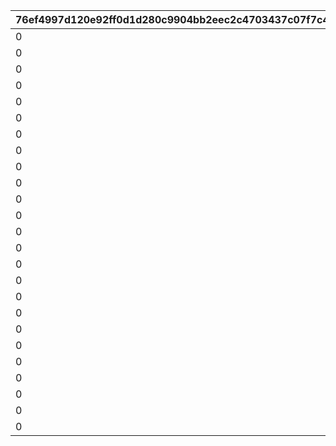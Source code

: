 |76ef4997d120e92ff0d1d280c9904bb2eec2c4703437c07f7c40feb358ce7682|b994c7f6ec46251db8d8c36e7664331f928a4d1f9336ceb4f7e5c19ab8a9fc09|4163a3e9ca859295bedea727e141c394a7ec808ed1f6cf25e49f50e80950623c|2c50181a8d188389ba7d60bfa210fc4da644296cbe4afdcb091f981949142915|92b0146dcd37ca7af6ba2f90673dfa220538984c27998b4bfa55f54051a36672|ddfdc38c6f1757fec3176018d0dc2ef22547962b66e52ff3e796353ca9ba7f38|f6950b4c92edd2ba01fcda4334b02f8c11f01b2a3d855b0f0fa1549da5463c8f|b4d9f2802275dcfab20d414e09314166394a2cf59a6460b16e58cc3e3bfc93ea|2d827fea41ec04e9e0250aaa13975e637ffb522dcd9c10825dbdc1e1163d75d0|1f92eeeb5ac1b98a9a3a1a9373cad59b54fc3e18ac917d47f5ea728e6525b75a|329d62aacf218c85fc9893c00e8db294fbb2736664e490c4bc4f9863812f367b|08acbd84d31ad7d9ebb7c77b76beb720f84eb88ca8e7426c1befbca0da88ef4c|1f53f8d7cf64e598139ca67028e5e4f6618c151c5a2a6d6a5a1df2d5fc1c704f|a1b6df971d99c7508e13bf11eff870abac7a9a5a2806e44bc4e351ad26a73aaa|f5c15b941a98150a11c453402dd442a57a888988ae5eebe5ea640ff6853712c5|2c1ffeaa9e2c333b3fb62dca486cb5c1066c9d5ce04cb53ad6fb91d16906dfa0|
| --- | --- | --- | --- | --- | --- | --- | --- | --- | --- | --- | --- | --- | --- | --- | --- |
|0|0|91002|0|8|0|30|0|0|0|140000|0|4|1|110001|0|
|0|0|91002|0|8|0|30|0|0|0|140000|0|4|1|110002|0|
|0|0|91002|0|8|0|30|0|0|0|140000|0|4|1|110003|0|
|0|0|91002|0|8|0|30|0|0|0|140000|0|4|1|110004|0|
|0|0|91002|0|8|0|30|0|0|0|140000|0|4|1|110005|0|
|0|0|91002|0|8|0|30|0|0|0|140000|0|4|1|120001|0|
|0|0|91002|0|8|0|30|0|0|0|140000|0|4|1|120002|0|
|0|0|91002|0|8|0|30|0|0|0|140000|0|4|1|120003|0|
|0|0|91002|0|8|0|30|0|0|0|140000|0|4|1|120004|0|
|0|0|91002|0|8|0|30|0|0|0|140000|0|4|1|120005|0|
|0|0|91002|0|8|0|30|0|0|0|140000|0|4|1|130001|0|
|0|0|91002|0|8|0|30|0|0|0|140000|0|4|1|130002|0|
|0|0|91002|0|8|0|30|0|0|0|140000|0|4|1|130003|0|
|0|0|91002|0|8|0|30|0|0|0|140000|0|4|1|130004|0|
|0|0|91002|0|8|0|30|0|0|0|140000|0|4|1|130005|0|
|0|0|91002|0|8|0|30|0|0|0|140000|0|4|1|140001|0|
|0|0|91002|0|8|0|30|0|0|0|140000|0|4|1|140002|0|
|0|0|91002|0|8|0|30|0|0|0|140000|0|4|1|140003|0|
|0|0|91002|0|8|0|30|0|0|0|140000|0|4|1|140004|0|
|0|0|91002|0|8|0|30|0|0|0|140000|0|4|1|140005|0|
|0|0|91002|0|8|0|30|0|0|0|140000|0|4|1|150001|0|
|0|0|91002|0|8|0|30|0|0|0|140000|0|4|1|150002|0|
|0|0|91002|0|8|0|30|0|0|0|140000|0|4|1|150003|0|
|0|0|91002|0|8|0|30|0|0|0|140000|0|4|1|150004|0|
|0|0|91002|0|8|0|30|0|0|0|140000|0|4|1|150005|0|
